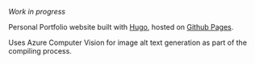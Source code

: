 _Work in progress_

Personal Portfolio website built with [Hugo](https://gohugo.io/), hosted on [Github Pages](https://pages.github.com/). 

Uses Azure Computer Vision for image alt text generation as part of the compiling process. 
